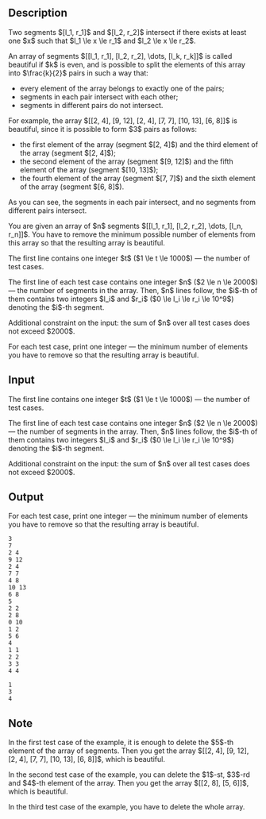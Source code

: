 ## Description

<div><p>Two segments $[l_1, r_1]$ and $[l_2, r_2]$ intersect if there exists at least one $x$ such that $l_1 \le x \le r_1$ and $l_2 \le x \le r_2$.</p><p>An array of segments $[[l_1, r_1], [l_2, r_2], \dots, [l_k, r_k]]$ is called <span class="tex-font-style-bf">beautiful</span> if $k$ is even, and is possible to split the elements of this array into $\frac{k}{2}$ pairs in such a way that:</p><ul> <li> every element of the array belongs to exactly one of the pairs; </li><li> segments in each pair intersect with each other; </li><li> segments in different pairs do not intersect. </li></ul><p>For example, the array $[[2, 4], [9, 12], [2, 4], [7, 7], [10, 13], [6, 8]]$ is beautiful, since it is possible to form $3$ pairs as follows:</p><ul> <li> the first element of the array (segment $[2, 4]$) and the third element of the array (segment $[2, 4]$); </li><li> the second element of the array (segment $[9, 12]$) and the fifth element of the array (segment $[10, 13]$); </li><li> the fourth element of the array (segment $[7, 7]$) and the sixth element of the array (segment $[6, 8]$). </li></ul><p>As you can see, the segments in each pair intersect, and no segments from different pairs intersect.</p><p>You are given an array of $n$ segments $[[l_1, r_1], [l_2, r_2], \dots, [l_n, r_n]]$. You have to remove the minimum possible number of elements from this array so that the resulting array is beautiful.</p></div><div class="input-specification"><p>The first line contains one integer $t$ ($1 \le t \le 1000$) — the number of test cases.</p><p>The first line of each test case contains one integer $n$ ($2 \le n \le 2000$) — the number of segments in the array. Then, $n$ lines follow, the $i$-th of them contains two integers $l_i$ and $r_i$ ($0 \le l_i \le r_i \le 10^9$) denoting the $i$-th segment.</p><p>Additional constraint on the input: the sum of $n$ over all test cases does not exceed $2000$.</p></div><div class="output-specification"><p>For each test case, print one integer — the minimum number of elements you have to remove so that the resulting array is beautiful.</p></div>

## Input

<p>The first line contains one integer $t$ ($1 \le t \le 1000$) — the number of test cases.</p><p>The first line of each test case contains one integer $n$ ($2 \le n \le 2000$) — the number of segments in the array. Then, $n$ lines follow, the $i$-th of them contains two integers $l_i$ and $r_i$ ($0 \le l_i \le r_i \le 10^9$) denoting the $i$-th segment.</p><p>Additional constraint on the input: the sum of $n$ over all test cases does not exceed $2000$.</p>

## Output

<p>For each test case, print one integer — the minimum number of elements you have to remove so that the resulting array is beautiful.</p>





```input1|2,3,4,5,6,7,8,9,16,17,18,19,20
3
7
2 4
9 12
2 4
7 7
4 8
10 13
6 8
5
2 2
2 8
0 10
1 2
5 6
4
1 1
2 2
3 3
4 4
```




```output1
1
3
4
```



## Note

<p>In the first test case of the example, it is enough to delete the $5$-th element of the array of segments. Then you get the array $[[2, 4], [9, 12], [2, 4], [7, 7], [10, 13], [6, 8]]$, which is beautiful.</p><p>In the second test case of the example, you can delete the $1$-st, $3$-rd and $4$-th element of the array. Then you get the array $[[2, 8], [5, 6]]$, which is beautiful.</p><p>In the third test case of the example, you have to delete the whole array.</p>
